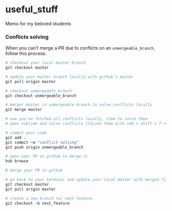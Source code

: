 # useful_stuff
Memo for my beloved students

### Conflicts solving
When you can't merge a PR due to conflicts on an `unmergeable_branch`, follow this process:

```ruby
# checkout your local master branch
git checkout master

# update your master branch locally with github's master
git pull origin master

# checkout unmergeable_branch
git checkout unmergeable_branch

# merger master in unmergeable branch to solve conflicts locally
git merge master

# now you've fetched all conflicts locally, time to solve them
# open sublime and solve conflicts (locate them with cmd + shift + f <<<<<<<)

# commit your code
git add .
git commit -m "conflict solving"
git push origin unmergeable_branch

# open your PR in github to merge it
hub browse

# merge your PR in github

# go back to your terminal and update your local master with merged files
git checkout master
git pull origin master

# create a new branch for next feature
git checkout -b next_feature
```
